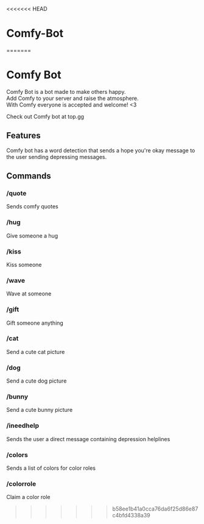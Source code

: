 <<<<<<< HEAD
# Comfy-Bot
=======
<h1>Comfy Bot</h1>

Comfy Bot is a bot made to make others happy.<br>
Add Comfy to your server and raise the atmosphere.<br>
With Comfy everyone is accepted and welcome! <3<br>

Check out Comfy bot at top.gg

<h2>Features</h2>

Comfy bot has a word detection that sends a hope you're okay message to the user sending depressing messages.

<h2>Commands</h2>

<h3>/quote</h3>
Sends comfy quotes

<h3>/hug</h3>
Give someone a hug

<h3>/kiss</h3>
Kiss someone

<h3>/wave</h3>
Wave at someone

<h3>/gift</h3>
Gift someone anything

<h3>/cat</h3>
Send a cute cat picture

<h3>/dog</h3>
Send a cute dog picture

<h3>/bunny</h3>
Send a cute bunny picture

<h3>/ineedhelp</h3>
Sends the user a direct message containing depression helplines

<h3>/colors</h3>
Sends a list of colors for color roles

<h3>/colorrole</h3>
Claim a color role

>>>>>>> b58ee1b41a0cca76da6f25d86e87c4bfd4338a39
